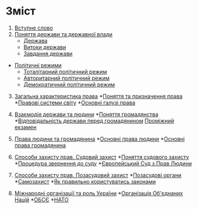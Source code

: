 # Зміст

1. [Вступне слово](vstup.md)
2. [Поняття держави та державної влади](chapter1.md)
   * [Держава](derzhava.md)
   * [Витоки держави](vitoki_derzhavi.md)
   * [Завдання держави](zavdannya_derzhavi.md)
* [Політичні режими](2/zemlya_na_plani_ta_karti.md)
  * [Тоталітарний політичний режим](totaltarnii_poltichnii_rezhim.md)
  * [Авторитарний політичний режим](avtoritarnii_poltichnii_rezhim.md)
  * [Демократичний політичний режим](demokratichnii_poltichnii_rezhim.md)
3. [Загальна характеристика права]()
   *[Поняття та призначення права]() 
   *[Правові системи світу]()
   *[Основні галузі права]()
 
4. [Взаємодія держави та людини]()
    *[Поняття громадянства]()
    *[Відповідальність держави перед громадянином]()
[Проміжний екзамен]()

6. [Права людини та громадянина]()
  *[Основні права людини]()
  *[Основні права громадянина]()
  
5. [Способи захисту прав. Судовий захист]()
*[Поняття судового захисту]()
*[Процедура звернення до суду]()
*[Європейський Суд з Прав Людини]()

6. [Способи захисту прав. Позасудовий захист]()
*[Позасудові органи]()
*[Самозахист]()
*[Як правильно користуватись законами]()

7. [Міжнародні організації та роль України]()
*[Організація Об'єднаних Націй]() 
*[ОБСЄ]()
*[НАТО]() 

